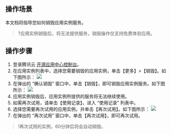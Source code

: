 ## 操作场景
本文档将指导您如何销毁应用实例服务。
>?应用实例销毁后，将无法提供服务，销毁操作仅支持免费体验应用。

## 操作步骤

1. 登录腾讯云 [开源应用中心控制台](https://console.cloud.tencent.com/oac)。
2. 在应用实例列表中，选择您需要销毁的应用实例，单击【更多】>【销毁】。如下图所示：
![](https://main.qcloudimg.com/raw/6c18e943da395723aed3886c941a197f.png)
3. 在弹出的 “确认销毁” 窗口中，单击【销毁】，即可销毁应用实例服务。如下图所示：
![](https://main.qcloudimg.com/raw/0f62318daff1ff42ab2ed359665fb8be.png)
4. 应用实例销毁后，应用实例所提供的服务将无法继续使用。
5. 如需再次试用，请单击【使用记录】，进入 “使用记录” 列表中。
6. 选择您需要再次试用的应用实例，并单击【再次试用】。如下图所示：
![](https://main.qcloudimg.com/raw/7ae1c050f6200304cc26fd2231f9ab4a.png)
7. 在弹出的 “再次试用” 窗口中，单击【再次试用】，即可再次试用。
>!再次试用的实例，60分钟后将会自动销毁。



